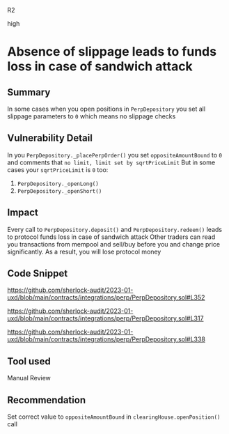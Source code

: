 R2

high

# Absence of slippage leads to funds loss in case of sandwich attack

## Summary

In some cases when you open positions in ``PerpDepository`` you set all slippage parameters to ``0`` which means no slippage checks

## Vulnerability Detail

In you ``PerpDepository._placePerpOrder()`` you set ``oppositeAmountBound`` to ``0`` and comments that ``no limit, limit set by sqrtPriceLimit``
But in some cases your ``sqrtPriceLimit`` is ``0`` too:
1. ``PerpDepository._openLong()``
2. ``PerpDepository._openShort()``

## Impact

Every call to ``PerpDepository.deposit()`` and ``PerpDepository.redeem()`` leads to protocol funds loss in case of sandwich attack
Other traders can read you transactions from mempool and sell/buy before you and change price significantly. As a result, you will lose protocol money

## Code Snippet

https://github.com/sherlock-audit/2023-01-uxd/blob/main/contracts/integrations/perp/PerpDepository.sol#L352

https://github.com/sherlock-audit/2023-01-uxd/blob/main/contracts/integrations/perp/PerpDepository.sol#L317

https://github.com/sherlock-audit/2023-01-uxd/blob/main/contracts/integrations/perp/PerpDepository.sol#L338

## Tool used

Manual Review

## Recommendation

Set correct value to ``oppositeAmountBound`` in ``clearingHouse.openPosition()`` call

